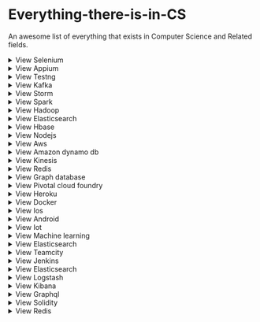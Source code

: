 # Everything-there-is-in-CS
An awesome list of everything that exists in Computer Science and Related fields. 
<details>
<summary>View Selenium </summary>
Selenium
</details>

<details>
<summary>View Appium </summary>
Appium
</details>

<details>
<summary>View Testng </summary>
Testng
</details>

<details>
<summary>View Kafka </summary>
Kafka
</details>

<details>
<summary>View Storm </summary>
Storm
</details>

<details>
<summary>View Spark </summary>
Spark
</details>

<details>
<summary>View Hadoop </summary>
Hadoop
</details>

<details>
<summary>View Elasticsearch </summary>
Elasticsearch
</details>

<details>
<summary>View Hbase </summary>
Hbase
</details>

<details>
<summary>View Nodejs </summary>
Nodejs
</details>

<details>
<summary>View Aws </summary>
Aws
</details>

<details>
<summary>View Amazon dynamo db </summary>
Amazon dynamo db
</details>

<details>
<summary>View Kinesis </summary>
Kinesis
</details>

<details>
<summary>View Redis </summary>
Redis
</details>

<details>
<summary>View Graph database </summary>
Graph database
</details>

<details>
<summary>View Pivotal cloud foundry </summary>
Pivotal cloud foundry
</details>

<details>
<summary>View Heroku </summary>
Heroku
</details>

<details>
<summary>View Docker </summary>
Docker
</details>

<details>
<summary>View Ios </summary>
Ios
</details>

<details>
<summary>View Android </summary>
Android
</details>

<details>
<summary>View Iot </summary>
Iot
</details>

<details>
<summary>View Machine learning </summary>
Machine learning
</details>

<details>
<summary>View Elasticsearch </summary>
Elasticsearch
</details>

<details>
<summary>View Teamcity </summary>
Teamcity
</details>

<details>
<summary>View Jenkins </summary>
Jenkins
</details>

<details>
<summary>View Elasticsearch </summary>
Elasticsearch
</details>

<details>
<summary>View Logstash </summary>
Logstash
</details>

<details>
<summary>View Kibana </summary>
Kibana
</details>

<details>
<summary>View Graphql </summary>
Graphql
</details>

<details>
<summary>View Solidity </summary>
Solidity
</details>

<details>
<summary>View Redis </summary>
Redis
</details>